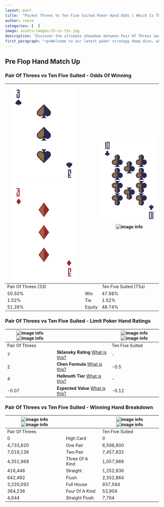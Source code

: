 ```yaml
---
layout: post
title:  "Pocket Threes Vs Ten Five Suited Poker Hand Odds | Which Is The Better Hand In Poker? A Complete Guide"
author: reece
categories: [  ]
image: assets/images/33-vs-t5s.jpg
description: "Discover the ultimate showdown between Pair Of Threes and Ten Five Suited in poker! Uncover the odds, strategies, and scenarios where one hand triumphs over the other. Get ready to up your poker game with this thrilling analysis."
first_paragraph: "<p>Welcome to our latest poker strategy deep dive, where we're pitting two distinct hands against each other in a high-stakes showdown: Pair Of Threes vs Ten Five Suited.</p><p>In the dynamic world of poker, every decision counts, and knowing which hand holds the upper hand is key to your success at the table.</p><p>In this article, we'll dissect these two hands, explore the scenarios where one dominates the other, and equip you with the knowledge to make strategic choices that can tip the odds in your favor.</p><p>Get ready to unravel the intriguing dynamics of these poker hands and elevate your game to new heights.</p>"
---
```




[comment]: # (sp0)

## Pre Flop Hand Match Up

<div class="table hand-ratings" markdown="1"> 



### Pair Of Threes vs Ten Five Suited - Odds Of Winning


    
| ![image info](assets/images/hand1/3.png) ![image info](assets/images/hand1/3o.png) |  | ![image info](assets/images/hand2/t.png) ![image info](assets/images/hand2/5s.png) |
| -------- | -------- | -------- |
| Pair Of Threes (33) |  | Ten Five Suited (T5s) |
| 50.50% | Win | 47.98% |
| 1.52% | Tie | 1.52% |
| 51.26% | Equity | 48.74% |




[comment]: # (sp1)



### Pair Of Threes vs Ten Five Suited - Limit Poker Hand Ratings


    
| ![image info](https://www.riverpairs.com/assets/images/hand1/3.png) ![image info](https://www.riverpairs.com/assets/images/hand1/3o.png) |  | ![image info](https://www.riverpairs.com/assets/images/hand2/t.png) ![image info](https://www.riverpairs.com/assets/images/hand2/5s.png) |
| -------- | -------- | -------- |
| Pair Of Threes |  | Ten Five Suited |
| 7 | **Sklansky Rating** [What is this?](/sklansky-rating-explained) | - |
| 2 | **Chen Formula** [What is this?](/chen-formula-explained) | -0.5 |
| 4 | **Hellmuth Tier** [What is this?](/Hellmuth-tier-explained) | - |
| -0.07 | **Expected Value** [What is this?](/expected-value-explained) | -0.12 |




[comment]: # (sp2)



### Pair Of Threes vs Ten Five Suited - Winning Hand Breakdown


    
| ![image info](https://www.riverpairs.com/assets/images/hand1/3.png) ![image info](https://www.riverpairs.com/assets/images/hand1/3o.png) |  | ![image info](https://www.riverpairs.com/assets/images/hand2/t.png) ![image info](https://www.riverpairs.com/assets/images/hand2/5s.png) |
| -------- | -------- | -------- |
| Pair Of Threes |  | Ten Five Suited |
| 0 | High Card | 0 |
| 4,733,820 | One Pair | 6,598,800 |
| 7,019,136 | Two Pair | 7,457,832 |
| 4,351,968 | Three Of A Kind | 1,057,968 |
| 416,448 | Straight | 1,252,836 |
| 642,492 | Flush | 2,352,864 |
| 3,220,092 | Full House | 937,584 |
| 364,236 | Four Of A Kind | 53,904 |
| 4,644 | Straight Flush | 7,764 |




[comment]: # (sp3)



</div>

[comment]: # (sp4)



[comment]: # (sp5)

